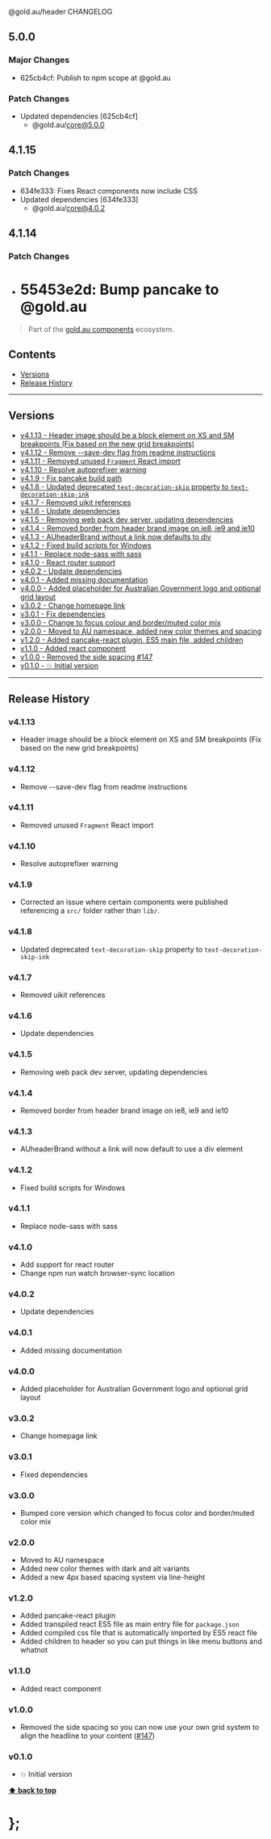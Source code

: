 @gold.au/header CHANGELOG

## 5.0.0

### Major Changes

- 625cb4cf: Publish to npm scope at @gold.au

### Patch Changes

- Updated dependencies [625cb4cf]
  - @gold.au/core@5.0.0

## 4.1.15

### Patch Changes

- 634fe333: Fixes React components now include CSS
- Updated dependencies [634fe333]
  - @gold.au/core@4.0.2

## 4.1.14

### Patch Changes

- # 55453e2d: Bump pancake to @gold.au

> Part of the [gold.au components](https://github.com/designsystemau/gold-design-system/) ecosystem.

## Contents

- [Versions](#install)
- [Release History](#release-history)

---

## Versions

- [v4.1.13 - Header image should be a block element on XS and SM breakpoints (Fix based on the new grid breakpoints)](#v4113)
- [v4.1.12 - Remove --save-dev flag from readme instructions](#v4112)
- [v4.1.11 - Removed unused `Fragment` React import](#v4111)
- [v4.1.10 - Resolve autoprefixer warning](#v4110)
- [v4.1.9 - Fix pancake build path](#v419)
- [v4.1.8 - Updated deprecated `text-decoration-skip` property to `text-decoration-skip-ink`](#v418)
- [v4.1.7 - Removed uikit references](#v417)
- [v4.1.6 - Update dependencies](#v416)
- [v4.1.5 - Removing web pack dev server, updating dependencies](#v415)
- [v4.1.4 - Removed border from header brand image on ie8, ie9 and ie10](#v414)
- [v4.1.3 - AUheaderBrand without a link now defaults to div](#v413)
- [v4.1.2 - Fixed build scripts for Windows](#v412)
- [v4.1.1 - Replace node-sass with sass](#v411)
- [v4.1.0 - React router support](#v410)
- [v4.0.2 - Update dependencies](#v402)
- [v4.0.1 - Added missing documentation](#v401)
- [v4.0.0 - Added placeholder for Australian Government logo and optional grid layout](#v400)
- [v3.0.2 - Change homepage link](#v302)
- [v3.0.1 - Fix dependencies](#v301)
- [v3.0.0 - Change to focus colour and border/muted color mix](#v300)
- [v2.0.0 - Moved to AU namespace, added new color themes and spacing](#v200)
- [v1.2.0 - Added pancake-react plugin, ES5 main file, added children](#v120)
- [v1.1.0 - Added react component](#v110)
- [v1.0.0 - Removed the side spacing #147](#v100)
- [v0.1.0 - 💥 Initial version](#v010)

---

## Release History

### v4.1.13

- Header image should be a block element on XS and SM breakpoints (Fix based on the new grid breakpoints)

### v4.1.12

- Remove --save-dev flag from readme instructions

### v4.1.11

- Removed unused `Fragment` React import

### v4.1.10

- Resolve autoprefixer warning

### v4.1.9

- Corrected an issue where certain components were published referencing a `src/` folder rather than `lib/`.

### v4.1.8

- Updated deprecated `text-decoration-skip` property to `text-decoration-skip-ink`

### v4.1.7

- Removed uikit references

### v4.1.6

- Update dependencies

### v4.1.5

- Removing web pack dev server, updating dependencies

### v4.1.4

- Removed border from header brand image on ie8, ie9 and ie10

### v4.1.3

- AUheaderBrand without a link will now default to use a div element

### v4.1.2

- Fixed build scripts for Windows

### v4.1.1

- Replace node-sass with sass

### v4.1.0

- Add support for react router
- Change npm run watch browser-sync location

### v4.0.2

- Update dependencies

### v4.0.1

- Added missing documentation

### v4.0.0

- Added placeholder for Australian Government logo and optional grid layout

### v3.0.2

- Change homepage link

### v3.0.1

- Fixed dependencies

### v3.0.0

- Bumped core version which changed to focus color and border/muted color mix

### v2.0.0

- Moved to AU namespace
- Added new color themes with dark and alt variants
- Added a new 4px based spacing system via line-height

### v1.2.0

- Added pancake-react plugin
- Added transpiled react ES5 file as main entry file for `package.json`
- Added compiled css file that is automatically imported by ES5 react file
- Added children to header so you can put things in like menu buttons and whatnot

### v1.1.0

- Added react component

### v1.0.0

- Removed the side spacing so you can now use your own grid system to align the headline to your content
  ([#147](https://github.com/designsystemau/gold-design-system/issues/147))

### v0.1.0

- 💥 Initial version

**[⬆ back to top](#contents)**

# };
